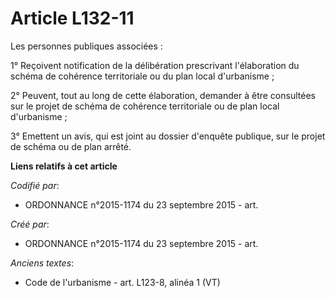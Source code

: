 # Article L132-11

Les personnes publiques associées :

1° Reçoivent notification de la délibération prescrivant l'élaboration du schéma de cohérence territoriale ou du plan local
d'urbanisme ;

2° Peuvent, tout au long de cette élaboration, demander à être consultées sur le projet de schéma de cohérence territoriale
ou de plan local d'urbanisme ;

3° Emettent un avis, qui est joint au dossier d'enquête publique, sur le projet de schéma ou de plan arrêté.

**Liens relatifs à cet article**

_Codifié par_:

  - ORDONNANCE n°2015-1174 du 23 septembre 2015 - art.

_Créé par_:

  - ORDONNANCE n°2015-1174 du 23 septembre 2015 - art.

_Anciens textes_:

  - Code de l'urbanisme - art. L123-8, alinéa 1 (VT)
